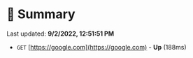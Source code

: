 # 📖 Summary
Last updated: **9/2/2022, 12:51:51 PM**

- `GET` [https://google.com](https://google.com) - **Up** (188ms)
